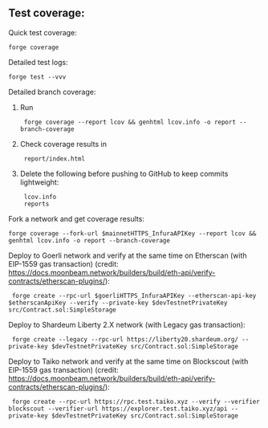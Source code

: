 ## Test coverage:

Quick test coverage:

    forge coverage

Detailed test logs:

    forge test --vvv

Detailed branch coverage:

1. Run 

        forge coverage --report lcov && genhtml lcov.info -o report --branch-coverage

2. Check coverage results in

        report/index.html
    
3. Delete the following before pushing to GitHub to keep commits lightweight:

        lcov.info
        reports
        
Fork a network and get coverage results:

    forge coverage --fork-url $mainnetHTTPS_InfuraAPIKey --report lcov && genhtml lcov.info -o report --branch-coverage

Deploy to Goerli network and verify at the same time on Etherscan (with EIP-1559 gas transaction) (credit: https://docs.moonbeam.network/builders/build/eth-api/verify-contracts/etherscan-plugins/):

     forge create --rpc-url $goerliHTTPS_InfuraAPIKey --etherscan-api-key $etherscanApiKey --verify --private-key $devTestnetPrivateKey src/Contract.sol:SimpleStorage

Deploy to Shardeum Liberty 2.X network (with Legacy gas transaction):

     forge create --legacy --rpc-url https://liberty20.shardeum.org/ --private-key $devTestnetPrivateKey src/Contract.sol:SimpleStorage

Deploy to Taiko network and verify at the same time on Blockscout (with EIP-1559 gas transaction) (credit: https://docs.moonbeam.network/builders/build/eth-api/verify-contracts/etherscan-plugins/):

     forge create --rpc-url https://rpc.test.taiko.xyz --verify --verifier blockscout --verifier-url https://explorer.test.taiko.xyz/api --private-key $devTestnetPrivateKey src/Contract.sol:SimpleStorage
